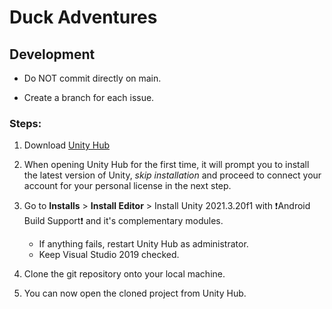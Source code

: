 # Duck Adventures

## Development

* Do NOT commit directly on main.

* Create a branch for each issue.


### Steps:

1. Download [Unity Hub](https://unity.com/download) 
2. When opening Unity Hub for the first time, it will prompt you to install the latest version of Unity, _skip installation_ and proceed to connect your account for your personal license in the next step.
3.  Go to **Installs** > **Install Editor** > Install Unity 2021.3.20f1 with :exclamation:Android Build Support:exclamation: and it's complementary modules.
    - If anything fails, restart Unity Hub as administrator.
    - Keep Visual Studio 2019 checked.

4. Clone the git repository onto your local machine.

5. You can now open the cloned project from Unity Hub.

